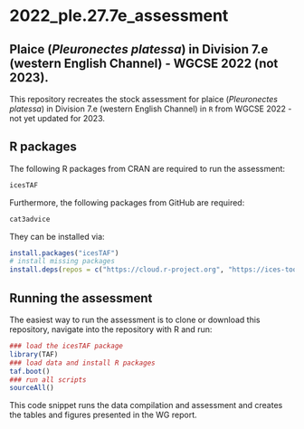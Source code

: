 2022_ple.27.7e_assessment
================

## Plaice (*Pleuronectes platessa*) in Division 7.e (western English Channel) - WGCSE 2022 (not 2023).

This repository recreates the stock assessment for plaice (*Pleuronectes
platessa*) in Division 7.e (western English Channel) in `R` from WGCSE
2022 - not yet updated for 2023.

## R packages

The following R packages from CRAN are required to run the assessment:

``` r
icesTAF
```

Furthermore, the following packages from GitHub are required:

``` r
cat3advice
```

They can be installed via:

``` r
install.packages("icesTAF")
# install missing packages
install.deps(repos = c("https://cloud.r-project.org", "https://ices-tools-prod.r-universe.dev"))
```

## Running the assessment

The easiest way to run the assessment is to clone or download this
repository, navigate into the repository with R and run:

``` r
### load the icesTAF package
library(TAF)
### load data and install R packages
taf.boot()
### run all scripts
sourceAll()
```

This code snippet runs the data compilation and assessment and creates
the tables and figures presented in the WG report.
